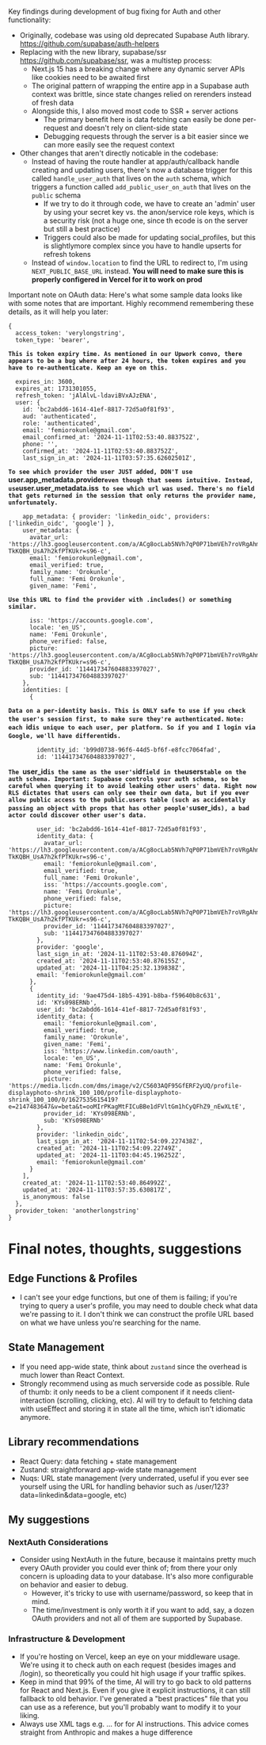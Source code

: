 Key findings during development of bug fixing for Auth and other functionality: 

- Originally, codebase was using old deprecated Supabase Auth library. https://github.com/supabase/auth-helpers 
- Replacing with the new library, supabase/ssr https://github.com/supabase/ssr, was a multistep process:
    - Next.js 15 has a breaking change where any dynamic server APIs like cookies need to be awaited first 
    - The original pattern of wrapping the entire app in a Supabase auth context was brittle, since state changes relied on rerenders instead of fresh data
    - Alongside this, I also moved most code to SSR + server actions
        - The primary benefit here is data fetching can easily be done per-request and doesn't rely on client-side state
        - Debugging requests through the server is a bit easier since we can more easily see the request context
- Other changes that aren't directly noticable in the codebase:
    - Instead of having the route handler at app/auth/callback handle creating and updating users, there's now a database trigger for this called `handle_user_auth` that lives on the 
    `auth` schema, which triggers a function called `add_public_user_on_auth` that lives on the `public` schema
        - If we try to do it through code, we have to create an 'admin' user by using your secret key vs. the anon/service role keys, which is a security risk (not a huge one, since th ecode is on the server but still a best practice)
        - Triggers could also be made for updating social_profiles, but this is slightlymore complex since you have to handle upserts for refresh tokens 
    - Instead of `window.location` to find the URL to redirect to, I'm using `NEXT_PUBLIC_BASE_URL` instead. **You will need to make sure this is properly configered in Vercel for it to work on prod**

Important note on OAuth data: 
Here's what some sample data looks like with some notes that are important. Highly recommend remembering these details, as it will help you later: 

```
{
  access_token: 'verylongstring',
  token_type: 'bearer',
```
**`This is token expiry time. As mentioned in our Upwork convo, there appears to be a bug where after 24 hours, the token expires and you have to re-authenticate. Keep an eye on this.`**
```
  expires_in: 3600,
  expires_at: 1731301055,
  refresh_token: 'jAlAlvL-ldaviBVxAJzENA',
  user: {
    id: 'bc2abdd6-1614-41ef-8817-72d5a0f81f93',
    aud: 'authenticated',
    role: 'authenticated',
    email: 'femiorokunle@gmail.com',
    email_confirmed_at: '2024-11-11T02:53:40.883752Z',
    phone: '',
    confirmed_at: '2024-11-11T02:53:40.883752Z',
    last_sign_in_at: '2024-11-11T03:57:35.62602501Z',
```
**`To see which provider the user JUST added, DON'T use `user.app_metadata.provider` even though that seems intuitive. Instead, use `user.user_metadata.iss` to see which url was used. There's no field that gets returned in the session that only returns the provider name, unfortunately.`**
```
    app_metadata: { provider: 'linkedin_oidc', providers: ['linkedin_oidc', 'google'] },
    user_metadata: {
      avatar_url: 'https://lh3.googleusercontent.com/a/ACg8ocLab5NVh7qP0P71bmVEh7roVRgAhm-TkKQBH_UsA7h2kfPTKUkr=s96-c',
      email: 'femiorokunle@gmail.com',
      email_verified: true,
      family_name: 'Orokunle',
      full_name: 'Femi Orokunle',
      given_name: 'Femi',
```
**`Use this URL to find the provider with .includes() or something similar.`**
```
      iss: 'https://accounts.google.com',
      locale: 'en_US',
      name: 'Femi Orokunle',
      phone_verified: false,
      picture: 'https://lh3.googleusercontent.com/a/ACg8ocLab5NVh7qP0P71bmVEh7roVRgAhm-TkKQBH_UsA7h2kfPTKUkr=s96-c',
      provider_id: '114417347604883397027',
      sub: '114417347604883397027'
    },
    identities: [
      {
```
**`Data on a per-identity basis. This is ONLY safe to use if you check the user's session first, to make sure they're authenticated.`**
**`Note: each `id` is unique to each user, per platform. So if you and I login via Google, we'll have different `id`s.`**
```
        identity_id: 'b99d0738-96f6-44d5-bf6f-e8fcc7064fad',
        id: '114417347604883397027',
```
**`The `user_id` is the same as the user's `id` field in the `users` table on the auth schema. Important: Supabase controls your auth schema, so be careful when querying it to avoid leaking other users' data. Right now RLS dictates that users can only see their own data, but if you ever allow public access to the public.users table (such as accidentally passing an object with props that has other people's `user_id`s), a bad actor could discover other user's data.`**

```
        user_id: 'bc2abdd6-1614-41ef-8817-72d5a0f81f93',
        identity_data: {
          avatar_url: 'https://lh3.googleusercontent.com/a/ACg8ocLab5NVh7qP0P71bmVEh7roVRgAhm-TkKQBH_UsA7h2kfPTKUkr=s96-c',
          email: 'femiorokunle@gmail.com',
          email_verified: true,
          full_name: 'Femi Orokunle',
          iss: 'https://accounts.google.com',
          name: 'Femi Orokunle',
          phone_verified: false,
          picture: 'https://lh3.googleusercontent.com/a/ACg8ocLab5NVh7qP0P71bmVEh7roVRgAhm-TkKQBH_UsA7h2kfPTKUkr=s96-c',
          provider_id: '114417347604883397027',
          sub: '114417347604883397027'
        },
        provider: 'google',
        last_sign_in_at: '2024-11-11T02:53:40.876094Z',
        created_at: '2024-11-11T02:53:40.876155Z',
        updated_at: '2024-11-11T04:25:32.139838Z',
        email: 'femiorokunle@gmail.com'
      },
      {
        identity_id: '9ae475d4-18b5-4391-b8ba-f59640b8c631',
        id: 'KYs098ERNb',
        user_id: 'bc2abdd6-1614-41ef-8817-72d5a0f81f93',
        identity_data: {
          email: 'femiorokunle@gmail.com',
          email_verified: true,
          family_name: 'Orokunle',
          given_name: 'Femi',
          iss: 'https://www.linkedin.com/oauth',
          locale: 'en_US',
          name: 'Femi Orokunle',
          phone_verified: false,
          picture: 'https://media.licdn.com/dms/image/v2/C5603AQF95GfERF2yUQ/profile-displayphoto-shrink_100_100/profile-displayphoto-shrink_100_100/0/1627535615419?e=2147483647&v=beta&t=ooMIrPKagMtFICuBBe1dFVltGm1hCyQFhZ9_nEwXLtE',
          provider_id: 'KYs098ERNb',
          sub: 'KYs098ERNb'
        },
        provider: 'linkedin_oidc',
        last_sign_in_at: '2024-11-11T02:54:09.227438Z',
        created_at: '2024-11-11T02:54:09.22749Z',
        updated_at: '2024-11-11T03:04:45.196252Z',
        email: 'femiorokunle@gmail.com'
      }
    ],
    created_at: '2024-11-11T02:53:40.864992Z',
    updated_at: '2024-11-11T03:57:35.630817Z',
    is_anonymous: false
  },
  provider_token: 'anotherlongstring'
}
```
# Final notes, thoughts, suggestions

## Edge Functions & Profiles
- I can't see your edge functions, but one of them is failing; if you're trying to query a user's profile, you may need to double check what data we're passing to it. I don't think we can construct the profile URL based on what we have unless you're searching for the name. 

## State Management
- If you need app-wide state, think about `zustand` since the overhead is much lower than React Context. 
- Strongly recommend using as much serverside code as possible. Rule of thumb: it only needs to be a client component if it needs client-interaction (scrolling, clicking, etc). AI will try to default to fetching data with useEffect and storing it in state all the time, which isn't idiomatic anymore.

## Library recommendations
- React Query: data fetching + state management
- Zustand: straightforward app-wide state management
- Nuqs: URL state management (very underrated, useful if you ever see yourself using the URL for handling behavior such as /user/123?data=linkedin&data=google, etc)

## My suggestions
### NextAuth Considerations
- Consider using NextAuth in the future, because it maintains pretty much every OAuth provider you could ever think of; from there your only concern is uploading data to your database. It's also more configurable on behavior and easier to debug.
  - However, it's tricky to use with username/password, so keep that in mind.
  - The time/investment is only worth it if you want to add, say, a dozen OAuth providers and not all of them are supported by Supabase.

### Infrastructure & Development
- If you're hosting on Vercel, keep an eye on your middleware usage. We're using it to check auth on each request (besides images and /login), so theoretically you could hit high usage if your traffic spikes. 
- Keep in mind that 99% of the time, AI will try to go back to old patterns for React and Next.js. Even if you give it explicit instructions, it can still fallback to old behavior. I've generated a "best practices" file that you can use as a reference, but you'll probably want to modify it to your liking.
- Always use XML tags e.g. <requirements>...</requirements> for for AI instructions. This advice comes straight from Anthropic and makes a huge difference